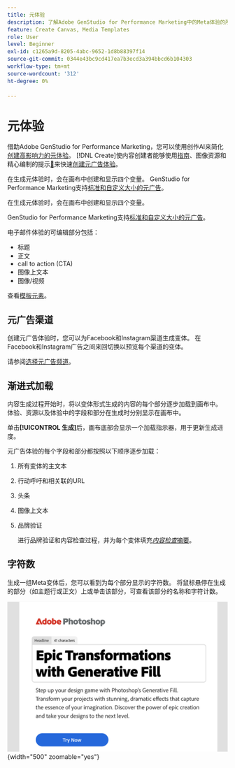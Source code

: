 ```yaml
---
title: 元体验
description: 了解Adobe GenStudio for Performance Marketing中的Meta体验的所有信息。
feature: Create Canvas, Media Templates
role: User
level: Beginner
exl-id: c1265a9d-8205-4abc-9652-1d8b88397f14
source-git-commit: 0344e43bc9cd417ea7b3ecd3a394bbcd6b104303
workflow-type: tm+mt
source-wordcount: '312'
ht-degree: 0%

---
```


# 元体验

借助Adobe GenStudio for Performance Marketing，您可以使用创作AI来简化[创建高影响力的元体验](/help/user-guide/create/create-meta-ad.md)。 [!DNL Create]使内容创建者能够使用[指南](/help/user-guide/guidelines/overview.md)、图像资源和精心编制的提示[&#128279;](/help/user-guide/effective-prompts.md)来快速[创建元广告体验](/help/user-guide/create/create-meta-ad.md)。

在生成元体验时，会在画布中创建和显示四个变量。 GenStudio for Performance Marketing支持[标准和自定义大小的元广告](/help/user-guide/content/best-practices-for-templates.md#follow-channel-specific-template-guidelines)。

在生成元体验时，会在画布中创建和显示四个变量。

GenStudio for Performance Marketing支持[标准和自定义大小的元广告](/help/user-guide/templates/meta-template.md)。

电子邮件体验的可编辑部分包括：

* 标题
* 正文
* call to action (CTA)
* 图像上文本
* 图像/视频

查看[模板元素](/help/user-guide/content/use-templates.md#template-elements)。

## 元广告渠道

创建元广告体验时，您可以为Facebook和Instagram渠道生成变体。 在Facebook和Instagram广告之间来回切换以预览每个渠道的变体。

请参阅[选择元广告频道](/help/user-guide/create/create-meta-ad.md#choose-meta-ads-channel)。

## 渐进式加载

内容生成过程开始时，将以变体形式生成的内容的每个部分逐步加载到画布中。 体验、资源以及体验中的字段和部分在生成时分别显示在画布中。

单击&#x200B;**[!UICONTROL 生成]**&#x200B;后，画布底部会显示一个加载指示器，用于更新生成进度。

元广告体验的每个字段和部分都按照以下顺序逐步加载：

1. 所有变体的主文本
1. 行动呼吁和相关联的URL
1. 头条
1. 图像上文本
1. 品牌验证

   进行品牌验证和内容检查过程，并为每个变体填充&#x200B;[_内容检查_&#x200B;摘要](/help/user-guide/guidelines/brand-validation.md#content-check-summary)。

## 字符数

生成一组Meta变体后，您可以看到为每个部分显示的字符数。 将鼠标悬停在生成的部分（如主题行或正文）上或单击该部分，可查看该部分的名称和字符计数。

![字符数](/help/assets/character-count.png){width="500" zoomable="yes"}
